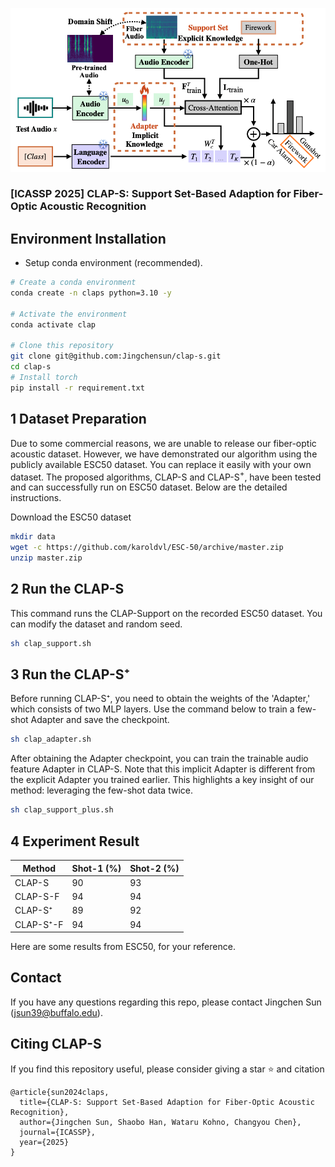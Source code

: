 
![clap_diagrams](examples/main.png)
### [ICASSP 2025] CLAP-S: Support Set-Based Adaption for Fiber-Optic Acoustic Recognition


## Environment Installation
* Setup conda environment (recommended).
```bash
# Create a conda environment
conda create -n claps python=3.10 -y

# Activate the environment
conda activate clap

# Clone this repository
git clone git@github.com:Jingchensun/clap-s.git
cd clap-s
# Install torch
pip install -r requirement.txt
```

## 1 Dataset Preparation
Due to some commercial reasons, we are unable to release our fiber-optic acoustic dataset. However, we have demonstrated our algorithm using the publicly available ESC50 dataset. You can replace it easily with your own dataset. The proposed algorithms, CLAP-S and CLAP-S$^+$,  have been tested and can successfully run on ESC50 dataset. Below are the detailed instructions.

Download the ESC50 dataset
```bash
mkdir data
wget -c https://github.com/karoldvl/ESC-50/archive/master.zip
unzip master.zip
```

## 2 Run the CLAP-S
This command runs the CLAP-Support on the recorded ESC50 dataset. You can modify the dataset and random seed.

```bash
sh clap_support.sh 
```

## 3 Run the CLAP-S⁺ 
Before running CLAP-S⁺, you need to obtain the weights of the 'Adapter,' which consists of two MLP layers. Use the command below to train a few-shot Adapter and save the checkpoint.

```bash
sh clap_adapter.sh
```
After obtaining the Adapter checkpoint, you can train the trainable audio feature Adapter in CLAP-S. Note that this implicit Adapter is different from the explicit Adapter you trained earlier. This highlights a key insight of our method: leveraging the few-shot data twice.

```bash
sh clap_support_plus.sh
```
## 4 Experiment Result
| Method        | Shot-1 (%) | Shot-2 (%) |
|---------------|------------|------------|
| CLAP-S        | 90         | 93         |
| CLAP-S-F      | 94         | 94         |
| CLAP-S⁺       | 89         | 92         |
| CLAP-S⁺-F     | 94         | 94         |

Here are some results from ESC50, for your reference.

## Contact
If you have any questions regarding this repo, please contact Jingchen Sun (jsun39@buffalo.edu).

## Citing CLAP-S

If you find this repository useful, please consider giving a star :star: and citation

```
@article{sun2024claps,
  title={CLAP-S: Support Set-Based Adaption for Fiber-Optic Acoustic Recognition},
  author={Jingchen Sun, Shaobo Han, Wataru Kohno, Changyou Chen},
  journal={ICASSP},
  year={2025}
}
```
